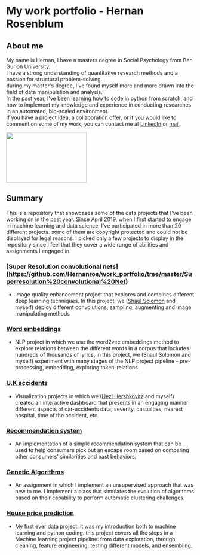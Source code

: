 # My work portfolio - Hernan Rosenblum

## About me
 My name is Hernan, I have a masters degree in Social Psychology from Ben Gurion University. <br>
 I have a strong understanding of quantitative research methods and a passion for structural problem-solving.<br>
 during my master's degree, I've found myself more and more drawn into the field of data manipulation and analysis.<br>
 In the past year, I've been learning how to code in python from scratch, and how to implement my knowledge and experience in conducting researches in an automated, big-scaled environment.<br>
If you have a project idea, a collaboration offer, or if you would like to comment on some of my work, you can contact me at [LinkedIn](https://www.linkedin.com/in/hernan-rosenblum-719516163/) or [mail](hernan.rosenblum89@gmail.com).

<img src="https://cdn.clipart.email/b31a8e4dce12c35ea192f8420687c3fc_python-logo-clipart-easy-pandas-python-logo-png-download-_1242-733.png" width="215" height="135">

## Summary
This is a repository that showcases some of the data projects that I've been working on in the past year.
Since April 2019, when I first started to engage in machine learning and data science, I've participated in more than 20 different projects. some of them are copyright protected and could not be displayed for legal reasons.
I picked only a few projects to display in the repository since I feel that they cover a wide range of abilities and assignments I engaged in. 

### [Super Resolution convolutional nets] (https://github.com/Hernanros/work_portfolio/tree/master/Superresolution%20convolutional%20Net) 
- Image quality enhancement project that explores and combines different deep learning techniques. In this project, we ([Shaul Solomon](https://github.com/ShaulSolomon) and myself) deploy different convolutions, sampling, augmenting and image manipulating methods 

### [Word embeddings](https://github.com/Hernanros/work_portfolio/tree/master/Word_embeddings)
- NLP project in which we use the word2vec embeddings method to explore relations between the different words in a corpus that includes hundreds of thousands of lyrics. in this project, we (Shaul Solomon and myself) experiment with many stages of the NLP project pipeline - pre-processing, embedding, exploring token-relations.

### [U.K accidents](https://github.com/Hernanros/work_portfolio/tree/master/UK-accidents)
 - Visualization projects in which we ([Hezi Hershkovitz](https://github.com/hershkoy) and myself) created an interactive dashboard that presents in an engaging manner different aspects of car-accidents data; severity, casualties, nearest hospital, time of the accident, etc.

### [Recommendation system](https://github.com/Hernanros/work_portfolio/tree/master/Reccomandation%20systems)
- An implementation of a simple recommendation system that can be used to help consumers pick out an escape room based on comparing other consumers' similarities and past behaviors.

### [Genetic Algorithms](https://github.com/Hernanros/work_portfolio/tree/master/Genetic%20algorithms)
- An assignment in which I implement an unsupervised approach that was new to me. I Implement a class that simulates the evolution of algorithms based on their capability to perform automatic clustering challenges.

### [House price prediction](https://github.com/Hernanros/work_portfolio/tree/master/Predicting%20house%20prices)
- My first ever data project. it was my introduction both to machine learning and python coding. this project covers all the steps in a Machine learning project pipeline: from data exploration, through cleaning, feature engineering, testing different models, and ensembling.
